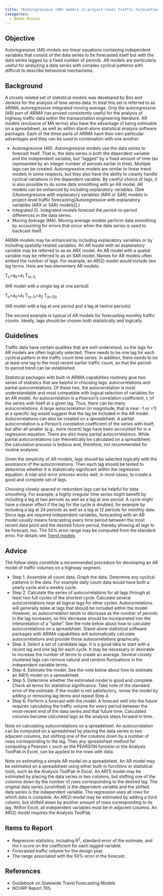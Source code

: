 ```yaml
---
title: "Autoregressive (AR) models in project-level traffic forecasting "
categories:
  - Needs Review
---
```


## Objective

Autoregressive (AR) models are linear equations containing independent variables that consist of the data series to be forecasted itself but with the data series lagged by a fixed number of periods.  AR models are particularly useful for analyzing a data series with complex cyclical patterns with difficult to describe behavioral mechanisms.

## Background

A closely related set of statistical models was developed by Box and Jenkins for the analysis of time series data.  In total this set is referred to as ARIMA, autoregressive integrated moving average.  Only the autoregressive (AR) part of ARIMA has proved consistently useful for the analysis of highway traffic data within the transportation engineering literature.  AR models (exclusive of MA terms) also have the advantage of being estimable on a spreadsheet, as well as within stand-alone statistical analysis software packages.  Each of the three parts of ARIMA have their own particular advantages and they can be used in combination with one another:

- Autoregressive (AR).  Autoregressive models use the data series to forecast itself.  That is, the data series is both the dependent variable and the independent variable, but “lagged” by a fixed amount of time (as represented by an integer number of periods earlier in time).  Multiple lags can be created.  Autoregressive models are similar to linear trend models in some respects, but they also have the ability to cleanly handle cyclical variations in the dependent variable.  By careful choice of lags, it is also possible to do some data smoothing with an AR model.  AR models can be enhanced by including explanatory variables. (See [[Autoregressive with explanatory variables (ARX or SAR) models in project-level traffic forecasting|Autoregressive with explanatory variables (ARX or SAR) models]].)
- Integrated (I).  Integrated models forecast the period-to-period differences in the data series.
- Moving Average (MA).  Moving average models perform data smoothing by accounting for errors that occur when the data series is used to backcast itself.

ARIMA models may be enhanced by including explanatory variables or by including spatially-related variables.  An AR model with an explanatory variable may be referred to as an ARX model.  An AR model with a spatial variable may be referred to as an SAR model.
Names for AR models often embed the number of lags.  For example, an AR(2) model would include two lag terms.  Here are two elementary AR models:

T<sub>n</sub>=a<sub>0</sub>+a<sub>1</sub> T<sub>(n-1)</sub>

(AR model with a single lag at one period)

T<sub>n</sub>=a<sub>0</sub>+a<sub>1</sub> T<sub>(n-1)</sub>+a<sub>2</sub> T<sub>(n-12)</sub>

(AR model with a lag at one period and a lag at twelve periods)

The second example is typical of AR models for forecasting monthly traffic counts.  Ideally, lags should be chosen both statistically and logically.

## Guidelines

Traffic data have certain qualities that are well understood, so the lags for AR models are often logically selected.  There needs to be one lag for each cyclical pattern in the traffic count time series.  In addition, there needs to be at least one lag to the most recent earlier traffic count, so that the period-to-period trend can be established.

Statistical packages with built-in ARIMA capabilities routinely give two series of statistics that are helpful in choosing lags:  autocorrelations and partial autocorrelations.  Of these two, the autocorrelation is most understandable and most compatible with logical selection of variables for an AR model.  An autocorrelation is a Pearson’s correlation coefficient, r, of the series with itself at a given lag.  Thus, there can be many autocorrelations.  A large autocorrelation (in magnitude, that is near -1 or +1) at a specific lag would suggest that the lag be included in the AR model.  Autocorrelations can also be created on a spreadsheet.  A partial autocorrelation is a Person’s correlation coefficient of the series with itself, but after all smaller (e.g., more recent) lags have been accounted for in a regression equation.  There are also many partial autocorrelations.  While partial autocorrelations can theoretically be calculated on a spreadsheet, the calculation process is tedious and, therefore, not recommended for routine analyses.

Given the simplicity of AR models, lags should be selected logically with the assistance of the autocorrelations.  Then each lag should be tested to determine whether it is statistically significant within the regression equation.  A trial-and-error process works well, in most cases, to create a good and complete set of lags.

Choosing closely spaced or redundant lags can be helpful for data smoothing.  For example, a highly irregular time series might benefit by including a lag at two periods as well as a lag at one period.  A cycle might have a clearer effect if the lag for the cycle is doubled, for example by including a lag at 24 periods as well as a lag at 12 periods for monthly data.
Since lags are required independent variables, forecasting with an AR model usually means forecasting every time period between the most recent data point and the desired future period, thereby allowing all lags to be forecast, too.
The 50% error range may be computed from the standard error.  For details see [Trend models](Trend_models_in_project_level_traffic_forecasting).

## Advice

The follow steps constitute a recommended procedure for developing an AR model of traffic volumes on a highway segment.

- Step 1.  Assemble all count data.  Graph the data.  Determine any cyclical patterns in the data.  For example daily count data would have both a yearly cycle and a weekly cycle.
- Step 2.  Calculate the series of autocorrelations for all lags through at least two full cycles of the shortest cycle.  Calculate several autocorrelations near all logical lags for other cycles.  Autocorrelations will generally spike at lags that should be included within the model.  However, an autocorrelation tends to decrease as the number of periods in the lag increases, so this decrease should be incorporated into the interpretation of a “spike”.  See the note below about how to calculate autocorrelations on a spreadsheet.  Stand-alone statistical software packages with ARIMA capabilities will automatically calculate autocorrelations and provide those autocorrelations graphically.
- Step 3.  Select a set of candidate lags.  It is a good idea to start with a recent lag and one lag for each cycle.  It may be necessary or desirable to increase the number of terms to create an average.  Several closely clustered lags can remove natural and random fluctuations in the independent variable terms.
- Step 4.  Estimate the model.  See the note below about how to estimate an AR(1) model on a spreadsheet.
- Step 5.  Determine whether the estimated model is good and complete.  Check all terms for statistical significance.  Take note of the standard error of the estimate.  If the model is not satisfactory, revise the model by adding or removing lag terms and repeat Step 4.
- Step 6.  Perform a forecast with the model.  A forecast well into the future requires calculating the traffic volume for every period between the most-recent end of the data series and that future time.  Calculated volumes become calculated lags as the analysis steps forward in time.

Note on calculating autocorrelations on a spreadsheet.  An autocorrelation can be computed on a spreadsheet by placing the data series in two adjacent columns, but shifting one of the columns down by a number of rows corresponding to the lag.  Then any spreadsheet method for computing a Pearson r, such as the PEARSON function or the Analysis ToolPak in Excel, can be applied to the rows with data.

Note on estimating a simple AR model on a spreadsheet.  An AR model may be estimated on a spreadsheet using either built-in functions or statistical tools, such as the Analysis ToolPak in Excel.  An AR(1) model may be estimated by placing the data series in two columns, but shifting one of the columns down by the number of rows corresponding to the desired lag.  The original data series (unshifted) is the dependent variable and the shifted data series is the independent variable.  The regression uses all rows for which data is complete.  An AR(2) model may be estimated by adding a third column, but shifted down by another amount of rows corresponding to its lag.  Within Excel, all independent variables must be in adjacent columns.  An AR(2) model requires the Analysis ToolPak.

## Items to Report

- Regression statistics, including R<sup>2</sup>, standard error of the estimate, and the t-score on the coefficient for each lagged variable.
- Forecasted traffic volume for the design year.
- The range associated with the 50% error in the forecast.

## References

- Guidebook on Statewide Travel Forecasting Models
- NCHRP Report 765.
